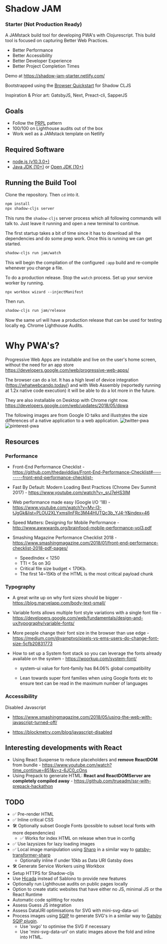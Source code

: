 # Shadow JAM

### Starter (Not Production Ready)

A JAMstack build tool for developing PWA's with Clojurescript. This build tool is focused on capturing Better Web Practices.

- Better Performance
- Better Accessibility
- Better Developer Experience
- Better Project Completion Times

Demo at https://shadow-jam-starter.netlify.com/

Bootstrapped using the [Browser Quickstart](https://github.com/shadow-cljs/quickstart-browser.git) for Shadow CLJS

Inspiration & Prior art:
GatsbyJS, Next, Preact-cli, SapperJS

## Goals

- Follow the [PRPL](https://developers.google.com/web/fundamentals/performance/prpl-pattern/) pattern
- 100/100 on Lighthouse audits out of the box
- Work well as a JAMstack template on Netlify

## Required Software

- [node.js (v10.3.0+)](https://nodejs.org/en/download/)
- [Java JDK (10+)](http://www.oracle.com/technetwork/java/javase/downloads/index.html) or [Open JDK (10+)](http://jdk.java.net/10/)

## Running the Build Tool

Clone the repository. Then `cd` into it.

```bash
npm install
npx shadow-cljs server
```

This runs the `shadow-cljs` server process which all following commands will talk to. Just leave it running and open a new terminal to continue.

The first startup takes a bit of time since it has to download all the dependencies and do some prep work. Once this is running we can get started.

```txt
shadow-cljs run jam/watch
```

This will begin the compilation of the configured `:app` build and re-compile whenever you change a file.

To do a production release. Stop the `watch` process. Set up your service worker by running.

```txt
npx workbox wizard --injectManifest
```

Then run.

```txt
shadow-cljs run jam/release
```

Now the same url will have a production release that can be used for testing locally eg. Chrome Lighthouse Audits.

# Why PWA's?

Progressive Web Apps are installable and live on the user's home screen, without the need for an app store
https://developers.google.com/web/progressive-web-apps/

The browser can do a lot. It has a high level of device integration (https://whatwebcando.today/) and with Web Assembly (reportedly running at 1.2x native code execution) it will be able to do a lot more in the future.

They are also installable on Desktop with Chrome right now. https://developers.google.com/web/updates/2018/05/dpwa

The following images are from Google IO talks and illustrates the size differences of a native application to a web application.
![twitter-pwa](https://user-images.githubusercontent.com/11351767/42217309-f9bda62c-7f07-11e8-801c-97e819ccc29e.png)
![pinterest-pwa](https://user-images.githubusercontent.com/11351767/42216431-207ced0c-7f05-11e8-93cc-60f843288477.png)

## Resources

### Performance

- Front-End Performance Checklist - https://github.com/thedaviddias/Front-End-Performance-Checklist#---------front-end-performance-checklist-

- Fast By Default: Modern Loading Best Practices (Chrome Dev Summit 2017) - https://www.youtube.com/watch?v=_srJ7eHS3IM

- Web performance made easy (Google I/O '18) - https://www.youtube.com/watch?v=Mv-l3-tJgGk&list=PLOU2XLYxmsIInFRc3M44HUTQc3b_YJ4-Y&index=46

- Speed Matters: Designing for Mobile Performance - http://www.awwwards.org/brainfood-mobile-performance-vol3.pdf

- Smashing Magazine Performance Checklist 2018 - https://www.smashingmagazine.com/2018/01/front-end-performance-checklist-2018-pdf-pages/

  - SpeedIndex < 1250
  - TTI < 5s on 3G
  - Critical file size budget < 170Kb.
  - The first 14~15Kb of the HTML is the most critical payload chunk

### Typography

- A great write up on why font sizes should be bigger - https://blog.marvelapp.com/body-text-small/

- Variable fonts allows multiple font style variations with a single font file - https://developers.google.com/web/fundamentals/design-and-ux/typography/variable-fonts/

- More people change their font size in the browser than use edge - https://medium.com/@vamptvo/pixels-vs-ems-users-do-change-font-size-5cfb20831773

- How to set up a System font stack so you can leverage the fonts already available on the system - https://woorkup.com/system-font/

  - system-ui value for font-family has 84.06% global compatibility

  - Lean towards super font families when using Google fonts etc to ensure text can be read in the maximum number of languages

### Accessibility

Disabled Javascript

- https://www.smashingmagazine.com/2018/05/using-the-web-with-javascript-turned-off/

- https://blockmetry.com/blog/javascript-disabled

## Interesting developments with React

- Using React Suspense to reduce placeholders and **remove ReactDOM** from bundle - https://www.youtube.com/watch?time_continue=851&v=z-6JC0_cOns
- Using Prepack to generate HTML: **React and ReactDOMServer are completely compiled away** - https://github.com/trueadm/ssr-with-prepack-hackathon

## TODO

- ✅ Pre-render HTML
- ✅ Inline critical CSS
- 🛠 Optionally subset Google Fonts (possible to subset local fonts with more dependencies)
  - ✅ Works for index HTML on release when true in config
- ✅ Use lazysizes for lazy loading images
- ✅ Local image manipulation using [Sharp](https://github.com/lovell/sharp) in a similar way to [gatsby-transformer-sharp](https://image-processing.gatsbyjs.org/)
  - Optionally inline if under 10kb as Data URI Gatsby does
- 🛠 Generate Service Workers using Workbox
- Setup HTTPS for Shadow-cljs
- Use [Hicada](https://github.com/rauhs/hicada) instead of Sablono to provide new features
- Optionally run Lighthouse audits on public pages locally
- Option to create static websites that have either no JS, minimal JS or the React Runtime
- Automatic code splitting for routes
- Assess Guess JS integration
- Assess DataURI optimisations for SVG with mini-svg-data-uri
- Process images using [SQIP](https://github.com/technopagan/sqip) to generate SVG's in a similar way to [Gatsby SQIP plugin](https://www.gatsbyjs.org/packages/gatsby-transformer-sqip/?=sqip).
  - Use 'svgo' to optimise the SVG if necessary
  - Use 'mini-svg-data-uri' on static images above the fold and inline into HTML.
